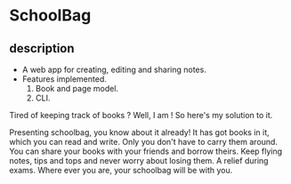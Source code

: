 # SchoolBag

## description
- A web app for creating, editing and sharing notes.
- Features implemented.
    1. Book and page model.
    1. CLI.

Tired of keeping track of books ?
Well, I am !
So here's my solution to it.

Presenting schoolbag, you know about it already!
It has got books in it, which you can read and write.
Only you don't have to carry them around.
You can share your books with your friends and borrow theirs.
Keep flying notes, tips and tops and never worry about losing them.
A relief during exams.
Where ever you are, your schoolbag will be with you.
